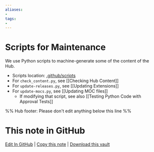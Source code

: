 ```yaml
---
aliases:
- 
tags:
- 
---
```


# Scripts for Maintenance

We use Python scripts to machine-generate some of the content of the Hub.

- Scripts location: [.github/scripts](https://github.com/obsidian-community/obsidian-hub/tree/main/.github/scripts)
- For `check_content.py`, see [[Checking Hub Content]]
- For `update-releases.py`, see [[Updating Extensions]]
- For `update-mocs.py`, see [[Updating MOC files]]
    - If modifying that script, see also [[Testing Python Code with Approval Tests]]

%% Hub footer: Please don't edit anything below this line %%

# This note in GitHub

<span class="git-footer">[Edit In GitHub](https://github.dev/obsidian-community/obsidian-hub/blob/main/00%20-%20Contribute%20to%20the%20Obsidian%20Hub/03%20Contributor%20Notes/03.03%20Scripts%20and%20Automation/Scripts%20for%20Maintenance.md "git-hub-edit-note") | [Copy this note](https://raw.githubusercontent.com/obsidian-community/obsidian-hub/main/00%20-%20Contribute%20to%20the%20Obsidian%20Hub/03%20Contributor%20Notes/03.03%20Scripts%20and%20Automation/Scripts%20for%20Maintenance.md "git-hub-copy-note") | [Download this vault](https://github.com/obsidian-community/obsidian-hub/archive/refs/heads/main.zip "git-hub-download-vault") </span>
